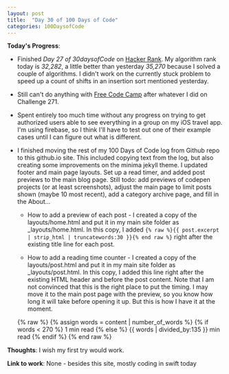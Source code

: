 ```yaml
---
layout: post
title:  "Day 30 of 100 Days of Code"
categories: 100DaysofCode
---
```


**Today's Progress**:
+ Finished *Day 27 of 30daysofCode* on [Hacker Rank](http://www.hackerrank.com). My algorithm rank today is *32,282*, a little better than yesterday *35,270* because I solved a couple of algorithms. I didn't work on the currently stuck problem to speed up a count of shifts in an insertion sort mentioned yesterday.
+ Still can't do anything with [Free Code Camp](https://www.freecodecamp.com) after whatever I did on Challenge 271. 
+ Spent entirely too much time without any progress on trying to get authorized users able to see everything in a group on my iOS travel app. I'm using firebase, so I think I'll have to test out one of their example cases until I can figure out what is different.
+ I finished moving the rest of my 100 Days of Code log from Github repo to this github.io site. This included copying text from the log, but also creating some improvements on the minima jekyll theme. I updated footer and main page layouts. Set up a read timer, and added post previews to the main blog page. Still todo: add previews of codepen projects (or at least screenshots), adjust the main page to limit posts shown (maybe 10 most recent), add a category archive page, and fill in the About...

    + How to add a preview of each post - I created a copy of the layouts/home.html and put it in my main site folder as _layouts/home.html. In this copy, I added ```{% raw %}{{ post.excerpt | strip_html | truncatewords:30 }}{% end raw %}``` right after the existing title line for each post.

    + How to add a reading time counter - I created a copy of the layouts/post.html and put it in my main site folder as _layouts/post.html. In this copy, I added this line right after the existing HTML header and before the post content. Note that I am not convinced that this is the right place to put the timing. I may move it to the main post page with the preview, so you know how long it will take before opening it up. But this is how I have it at the moment.
    
    {% raw %}
        {% assign words = content | number_of_words %}
        {% if words < 270 %}
            1 min read
        {% else %} {{ words | divided_by:135 }} min read
        {% endif %}
    {% end raw %}

**Thoughts**: I wish my first try would work. 

**Link to work**: None - besides this site, mostly coding in swift today
